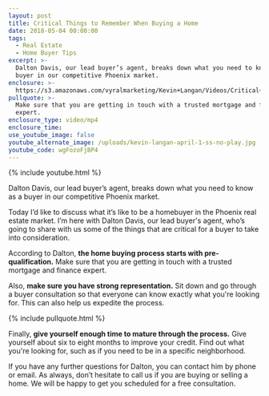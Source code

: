 ```yaml
---
layout: post
title: Critical Things to Remember When Buying a Home
date: 2018-05-04 00:00:00
tags:
  - Real Estate
  - Home Buyer Tips
excerpt: >-
  Dalton Davis, our lead buyer’s agent, breaks down what you need to know as a
  buyer in our competitive Phoenix market.
enclosure: >-
  https://s3.amazonaws.com/vyralmarketing/Kevin+Langan/Videos/Critical+Things+to+Remember+When+Buying+a+Home.mp4
pullquote: >-
  Make sure that you are getting in touch with a trusted mortgage and finance
  expert.
enclosure_type: video/mp4
enclosure_time:
use_youtube_image: false
youtube_alternate_image: /uploads/kevin-langan-april-1-ss-no-play.jpg
youtube_code: wgFozoFjBP4
---
```


{% include youtube.html %}

Dalton Davis, our lead buyer’s agent, breaks down what you need to know as a buyer in our competitive Phoenix market.

Today I’d like to discuss what it’s like to be a homebuyer in the Phoenix real estate market. I’m here with Dalton Davis, our lead buyer's agent, who’s going to share with us some of the things that are critical for a buyer to take into consideration.

According to Dalton, **the home buying process starts with pre-qualification.** Make sure that you are getting in touch with a trusted mortgage and finance expert.

Also, **make sure you have strong representation.** Sit down and go through a buyer consultation so that everyone can know exactly what you're looking for. This can also help us expedite the process.

{% include pullquote.html %}

Finally, **give yourself enough time to mature through the process.** Give yourself about six to eight months to improve your credit. Find out what you're looking for, such as if you need to be in a specific neighborhood.

If you have any further questions for Dalton, you can contact him by phone or email. As always, don’t hesitate to call us if you are buying or selling a home. We will be happy to get you scheduled for a free consultation.